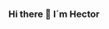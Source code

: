 ### Hi there 🦉 I´m Hector

<!--
**JHectorOnofre/JHectorOnofre** is a ✨ _special_ ✨ repository because its `README.md` (this file) appears on your GitHub profile.


const JHectorOnofre {
  pronouns: "he" | "his",
  code: [Java, JavaScript, HTML, CSS],
  tools: [React, Node],
}


Here are some ideas to get you started:

- 🔭 I’m currently working on create my personal branding 💻
- 🌱 I’m currently learning Java & Spring Boot 
- ⚡ Fun fact: My favorites are the owls 🦉
-->
